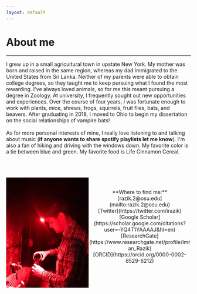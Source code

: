 ```yaml
---
layout: default
---
```

# About me
---
I grew up in a small agricultural town in upstate New York. My mother was born and raised in the same region, whereas my dad immigrated to the United States from Sri Lanka. Neither of my parents were able to obtain college degrees, so they taught me to keep pursuing what I found the most rewarding. I've always loved animals, so for me this meant pursuing a degree in Zoology. At university, I frequently sought out new opportunities and experiences. Over the course of four years, I was fortunate enough to work with plants, mice, shrews, frogs, squirrels, fruit flies, bats, and beavers. After graduating in 2018, I moved to Ohio to begin my dissertation on the social relationships of vampire bats! 
<br />
<br /> 
As for more personal interests of mine, I really love listening to and talking about music (**if anyone wants to share spotify playlists let me know**). I'm also a fan of hiking and driving with the windows down. My favorite color is a tie between blue and green. My favorite food is Life Cinnamon Cereal. 

<br />
<br />

<img align="left" height="300" src="/assets/34349279-38d9-4de1-ad80-4556efc33ab1.jpg"> <br/>

<p align="center">
  **Where to find me:** <br/> 
  [razik.2@osu.edu](mailto:razik.2@osu.edu) <br/>
  [Twitter](https://twitter.com/irazik) <br/>
  [Google Scholar](https://scholar.google.com/citations?user=-YQ4T1YAAAAJ&hl=en) <br/>
  [ResearchGate](https://www.researchgate.net/profile/Imran_Razik) <br/>
  [ORCID](https://orcid.org/0000-0002-8529-6212) <br/>
</p>
